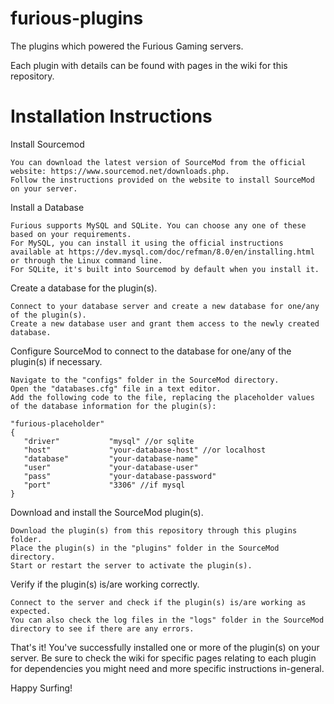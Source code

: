 # furious-plugins
The plugins which powered the Furious Gaming servers.

Each plugin with details can be found with pages in the wiki for this repository.

# Installation Instructions

Install Sourcemod

    You can download the latest version of SourceMod from the official website: https://www.sourcemod.net/downloads.php.
    Follow the instructions provided on the website to install SourceMod on your server.

Install a Database

    Furious supports MySQL and SQLite. You can choose any one of these based on your requirements.
    For MySQL, you can install it using the official instructions available at https://dev.mysql.com/doc/refman/8.0/en/installing.html or through the Linux command line.
    For SQLite, it's built into Sourcemod by default when you install it.

Create a database for the plugin(s).

    Connect to your database server and create a new database for one/any of the plugin(s).
    Create a new database user and grant them access to the newly created database.

Configure SourceMod to connect to the database for one/any of the plugin(s) if necessary.

    Navigate to the "configs" folder in the SourceMod directory.
    Open the "databases.cfg" file in a text editor.
    Add the following code to the file, replacing the placeholder values of the database information for the plugin(s):

    "furious-placeholder"
    {
       "driver"           "mysql" //or sqlite
       "host"             "your-database-host" //or localhost
       "database"         "your-database-name"
       "user"             "your-database-user"
       "pass"             "your-database-password"
       "port"             "3306" //if mysql
    }

Download and install the SourceMod plugin(s).

    Download the plugin(s) from this repository through this plugins folder.
    Place the plugin(s) in the "plugins" folder in the SourceMod directory.
    Start or restart the server to activate the plugin(s).

Verify if the plugin(s) is/are working correctly.

    Connect to the server and check if the plugin(s) is/are working as expected.
    You can also check the log files in the "logs" folder in the SourceMod directory to see if there are any errors.

That's it! You've successfully installed one or more of the plugin(s) on your server. Be sure to check the wiki for specific pages relating to each plugin for dependencies you might need and more specific instructions in-general.

Happy Surfing!
